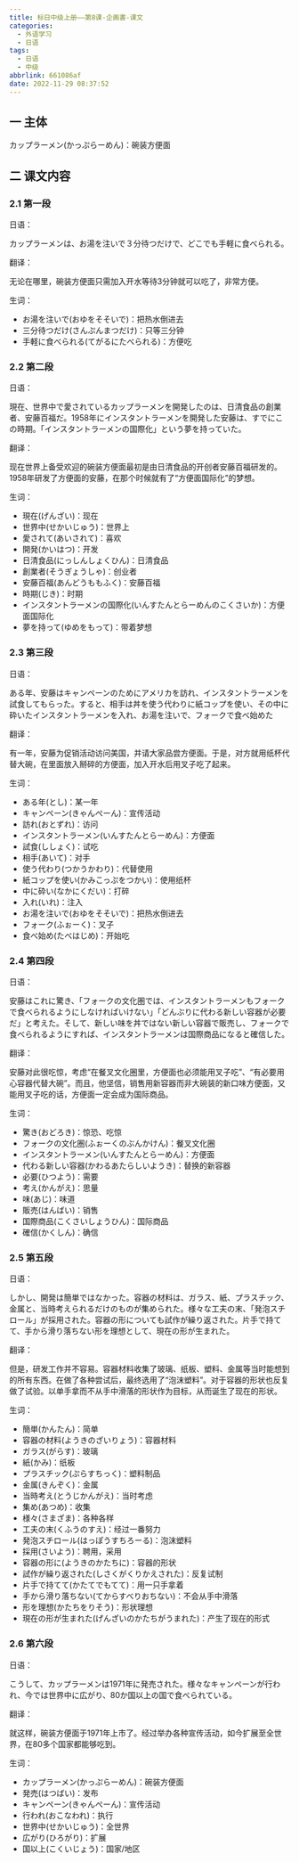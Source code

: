 ```yaml
---
title: 标日中级上册——第8课-企画書-课文
categories:
  - 外语学习
  - 日语
tags:
  - 日语
  - 中级
abbrlink: 661086af
date: 2022-11-29 08:37:52
---
```

## 一 主体

カップラーメン(かっぷらーめん)：碗装方便面

<!--more-->

## 二 课文内容

### 2.1 第一段

日语：

カップラーメンは、お湯を注いで３分待つだけで、どこでも手軽に食べられる。

翻译：

无论在哪里，碗装方便面只需加入开水等待3分钟就可以吃了，非常方便。

生词：

* お湯を注いで(おゆをそそいで)：把热水倒进去
* 三分待つだけ(さんぷんまつだけ)：只等三分钟
* 手軽に食べられる(てがるにたべられる)：方便吃

### 2.2 第二段

日语：

現在、世界中で愛されているカップラーメンを開発したのは、日清食品の創業者、安藤百福だ。1958年にインスタントラーメンを開発した安藤は、すでにこの時期。「インスタントラーメンの国際化」という夢を持っていた。

翻译：

现在世界上备受欢迎的碗装方便面最初是由日清食品的开创者安藤百福研发的。1958年研发了方便面的安藤，在那个时候就有了“方便面国际化”的梦想。

生词：

* 現在(げんざい)：现在
* 世界中(せかいじゅう)：世界上
* 愛されて(あいされて)：喜欢
* 開発(かいはつ)：开发
* 日清食品(にっしんしょくひん)：日清食品
* 創業者(そうぎょうしゃ)：创业者
* 安藤百福(あんどうももふく)：安藤百福
* 時期(じき)：时期
* インスタントラーメンの国際化(いんすたんとらーめんのこくさいか)：方便面国际化
* 夢を持って(ゆめをもって)：带着梦想

### 2.3 第三段

日语：

ある年、安藤はキャンペーンのためにアメリカを訪れ、インスタントラーメンを試食してもらった。すると、相手は丼を使う代わりに紙コップを使い、その中に砕いたインスタントラーメンを入れ、お湯を注いで、フォークで食べ始めた

翻译：

有一年，安藤为促销活动访问美国，并请大家品尝方便面。于是，对方就用纸杯代替大碗，在里面放入掰碎的方便面，加入开水后用叉子吃了起来。

生词：

* ある年(とし)：某一年
* キャンペーン(きゃんぺーん)：宣传活动
* 訪れ(おとずれ)：访问
* インスタントラーメン(いんすたんとらーめん)：方便面
* 試食(ししょく)：试吃
* 相手(あいて)：对手
* 使う代わり(つかうかわり)：代替使用
* 紙コップを使い(かみこっぷをつかい)：使用纸杯
* 中に砕い(なかにくだい)：打碎
* 入れ(いれ)：注入
* お湯を注いで(おゆをそそいで)：把热水倒进去
* フォーク(ふぉーく)：叉子
* 食べ始め(たべはじめ)：开始吃

### 2.4 第四段

日语：

安藤はこれに驚き、「フォークの文化圏では、インスタントラーメンもフォークで食べられるようにしなければいけない」「どんぶりに代わる新しい容器が必要だ」と考えた。そして、新しい味を丼ではない新しい容器で販売し、フォークで食べられるようにすれば、インスタントラーメンは国際商品になると確信した。

翻译：

安藤对此很吃惊，考虑“在餐叉文化圈里，方便面也必须能用叉子吃”、“有必要用心容器代替大碗”。而且，他坚信，销售用新容器而非大碗装的新口味方便面，又能用叉子吃的话，方便面一定会成为国际商品。

生词：

* 驚き(おどろき)：惊恐、吃惊
* フォークの文化圏(ふぉーくのぶんかけん)：餐叉文化圈
* インスタントラーメン(いんすたんとらーめん)：方便面
* 代わる新しい容器(かわるあたらしいようき)：替换的新容器
* 必要(ひつよう)：需要
* 考え(かんがえ)：思量
* 味(あじ)：味道
* 販売(はんばい)：销售
* 国際商品(こくさいしょうひん)：国际商品
* 確信(かくしん)：确信

### 2.5 第五段

日语：

しかし、開発は簡単ではなかった。容器の材料は、ガラス、紙、プラスチック、金属と、当時考えられるだけのものが集められた。様々な工夫の末、「発泡スチロール」が採用された。容器の形についても試作が繰り返された。片手で持てて、手から滑り落ちない形を理想として、現在の形が生まれた。

翻译：

但是，研发工作并不容易。容器材料收集了玻璃、纸板、塑料、金属等当时能想到的所有东西。在做了各种尝试后，最终选用了“泡沫塑料”。对于容器的形状也反复做了试验。以单手拿而不从手中滑落的形状作为目标，从而诞生了现在的形状。

生词：

* 簡単(かんたん)：简单
* 容器の材料(ようきのざいりょう)：容器材料
* ガラス(がらす)：玻璃
* 紙(かみ)：纸板
* プラスチック(ぷらすちっく)：塑料制品
* 金属(きんぞく)：金属
* 当時考え(とうじかんがえ)：当时考虑
* 集め(あつめ)：收集
* 様々(さまざま)：各种各样
* 工夫の末(くふうのすえ)：经过一番努力
* 発泡スチロール(はっぽうすちろーる)：泡沫塑料
* 採用(さいよう)：聘用，采用
* 容器の形に(ようきのかたちに)：容器的形状
* 試作が繰り返された(しさくがくりかえされた)：反复试制
* 片手で持てて(かたてでもてて)：用一只手拿着
* 手から滑り落ちない(てからすべりおちない)：不会从手中滑落
* 形を理想(かたちをりそう)：形状理想
* 現在の形が生まれた(げんざいのかたちがうまれた)：产生了现在的形式

### 2.6 第六段

日语：

こうして、カップラーメンは1971年に発売された。様々なキャンペーンが行われ、今では世界中に広がり、80か国以上の国で食べられている。

翻译：

就这样，碗装方便面于1971年上市了。经过举办各种宣传活动，如今扩展至全世界，在80多个国家都能够吃到。

生词：

* カップラーメン(かっぷらーめん)：碗装方便面
* 発売(はつばい)：发布
* キャンペーン(きゃんぺーん)：宣传活动
* 行われ(おこなわれ)：执行
* 世界中(せかいじゅう)：全世界
* 広がり(ひろがり)：扩展
* 国以上(こくいじょう)：国家/地区